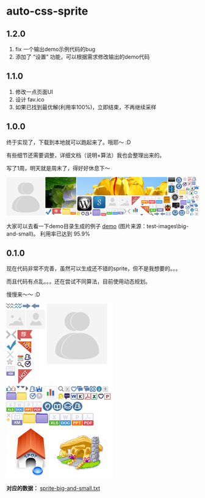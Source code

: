 auto-css-sprite
===========
## 1.2.0
1. fix 一个输出demo示例代码的bug
2. 添加了 “设置” 功能，可以根据需求修改输出的demo代码

## 1.1.0
1. 修改一点页面UI
2. 设计 fav.ico
3. 如果已找到最优解(利用率100%)，立即结束，不再继续采样

## 1.0.0

终于实现了，下载到本地就可以跑起来了。哦耶～ :D

有些细节还需要调整，详细文档（说明+算法）我也会整理出来的。

写了1周，明天就是周末了，得好好休息下～

![](./demo/auto-css-sprite-927742.png)

大家可以去看一下demo目录生成的例子 [demo](http://htmlpreview.github.io/?https://github.com/paper/auto-css-sprite/blob/master/demo/demo.html) (图片来源：test-images\big-and-small)。
利用率已达到 95.9%

## 0.1.0

现在代码非常不完善，虽然可以生成还不错的sprite，但不是我想要的。。。

而且代码有点乱。。。还在尝试不同算法，目前使用动态规划。

慢慢来～～ :D


![](./demo/sprite-big-and-small.png)

**对应的数据：**
[sprite-big-and-small.txt](./demo/sprite-big-and-small.txt)


